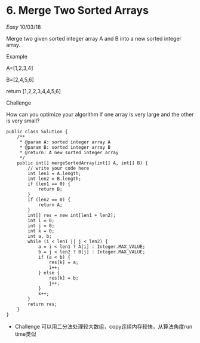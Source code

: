 # 6. Merge Two Sorted Arrays
*Easy*
10/03/18

Merge two given sorted integer array A and B into a new sorted integer array.

Example

A=[1,2,3,4]

B=[2,4,5,6]

return [1,2,2,3,4,4,5,6]

Challenge

How can you optimize your algorithm if one array is very large and the other is very small?

```
public class Solution {
    /**
     * @param A: sorted integer array A
     * @param B: sorted integer array B
     * @return: A new sorted integer array
     */
    public int[] mergeSortedArray(int[] A, int[] B) {
        // write your code here
        int len1 = A.length;
        int len2 = B.length;
        if (len1 == 0) {
            return B;
        }
        if (len2 == 0) {
            return A;
        }
        int[] res = new int[len1 + len2];
        int i = 0;
        int j = 0;
        int k = 0;
        int a, b;
        while (i < len1 || j < len2) {
            a = i < len1 ? A[i] : Integer.MAX_VALUE;
            b = j < len2 ? B[j] : Integer.MAX_VALUE;
            if (a < b) {
                res[k] = a;
                i++;
            } else {
                res[k] = b;
                j++;
            }
            k++;
        }
        return res;
    }
}
```

* Challenge
可以用二分法处理较大数组，copy连续内存较快，从算法角度run time类似
